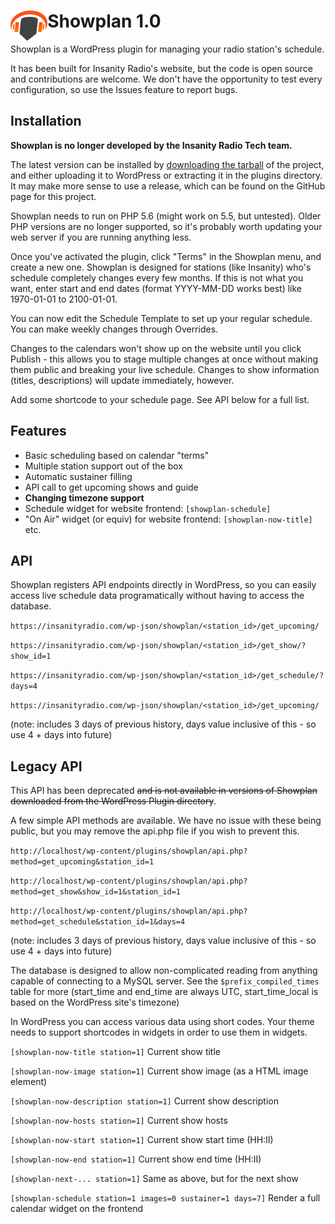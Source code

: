 # <img src="https://raw.githubusercontent.com/InsanityRadio/OnAirController/master/doc/headphones_dark.png" align="left" height=48 /> Showplan 1.0

Showplan is a WordPress plugin for managing your radio station's schedule.

It has been built for Insanity Radio's website, but the code is open source and contributions are welcome. We don't have the opportunity to test every configuration, so use the Issues feature to report bugs. 

## Installation

<b>Showplan is no longer developed by the Insanity Radio Tech team.</b>

The latest version can be installed by <a href="https://github.com/InsanityRadio/Showplan/archive/master.zip">downloading the tarball</a> of the project, and either uploading it to WordPress or extracting it in the plugins directory. It may make more sense to use a release, which can be found on the GitHub page for this project.

Showplan needs to run on PHP 5.6 (might work on 5.5, but untested). Older PHP versions are no longer supported, so it's probably worth updating your web server if you are running anything less. 

Once you've activated the plugin, click "Terms" in the Showplan menu, and create a new one. Showplan is designed for stations (like Insanity) who's schedule completely changes every few months. If this is not what you want, enter start and end dates (format YYYY-MM-DD works best)  like 1970-01-01 to 2100-01-01.

You can now edit the Schedule Template to set up your regular schedule. You can make weekly changes through Overrides. 

Changes to the calendars won't show up on the website until you click Publish - this allows you to stage multiple changes at once without making them public and breaking your live schedule. Changes to show information (titles, descriptions) will update immediately, however. 

Add some shortcode to your schedule page. See API below for a full list.

## Features

* Basic scheduling based on calendar "terms"
* Multiple station support out of the box
* Automatic sustainer filling 
* API call to get upcoming shows and guide
* <b>Changing timezone support</b>
* Schedule widget for website frontend: `[showplan-schedule]`
* "On Air" widget (or equiv) for website frontend: `[showplan-now-title]` etc.

## API

Showplan registers API endpoints directly in WordPress, so you can easily access live schedule data programatically without having to access the database. 

`https://insanityradio.com/wp-json/showplan/<station_id>/get_upcoming/`

`https://insanityradio.com/wp-json/showplan/<station_id>/get_show/?show_id=1`

`https://insanityradio.com/wp-json/showplan/<station_id>/get_schedule/?days=4`

`https://insanityradio.com/wp-json/showplan/<station_id>/get_upcoming/`

(note: includes 3 days of previous history, days value inclusive of this - so use 4 + days into future)

## Legacy API

This API has been deprecated ~~and is not available in versions of Showplan downloaded from the WordPress Plugin directory~~. 

A few simple API methods are available. We have no issue with these being public, but you may remove the api.php file if you wish to prevent this.

`http://localhost/wp-content/plugins/showplan/api.php?method=get_upcoming&station_id=1`

`http://localhost/wp-content/plugins/showplan/api.php?method=get_show&show_id=1&station_id=1`

`http://localhost/wp-content/plugins/showplan/api.php?method=get_schedule&station_id=1&days=4`

(note: includes 3 days of previous history, days value inclusive of this - so use 4 + days into future)

The database is designed to allow non-complicated reading from anything capable of connecting to a MySQL server. See the `$prefix_compiled_times` table for more (start_time and end_time are always UTC, start_time_local is based on the WordPress site's timezone)

In WordPress you can access various data using short codes. Your theme needs to support shortcodes in widgets in order to use them in widgets.

`[showplan-now-title station=1]` Current show title

`[showplan-now-image station=1]` Current show image (as a HTML image element)

`[showplan-now-description station=1]` Current show description

`[showplan-now-hosts station=1]` Current show hosts

`[showplan-now-start station=1]` Current show start time (HH:II)

`[showplan-now-end station=1]` Current show end time (HH:II)

`[showplan-next-... station=1]` Same as above, but for the next show

`[showplan-schedule station=1 images=0 sustainer=1 days=7]` Render a full calendar widget on the frontend
